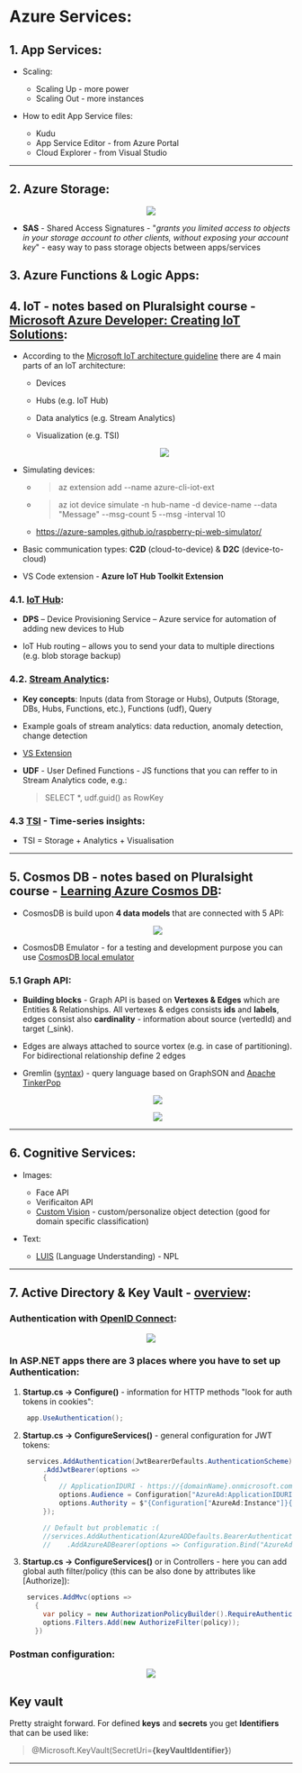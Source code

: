 # Azure Services:

## 1. App Services:

- Scaling:

  - Scaling Up - more power
  - Scaling Out - more instances

- How to edit App Service files:

  - Kudu
  - App Service Editor - from Azure Portal
  - Cloud Explorer - from Visual Studio

---

## 2. Azure Storage:

<p align="center"><img src="../assets/storage.PNG"></p>

- **SAS** - Shared Access Signatures - "_grants you limited access to objects in your storage account to other clients, without exposing your account key_" - easy way to pass storage objects between apps/services

## 3. Azure Functions & Logic Apps:

## 4. IoT - notes based on Pluralsight course - [Microsoft Azure Developer: Creating IoT Solutions](https://app.pluralsight.com/library/courses/microsoft-azure-iot-solutions-creating/table-of-contents):

- According to the [Microsoft IoT architecture guideline](http://aka.ms/iotrefarchitecture) there are 4 main parts of an IoT architecture:

  - Devices
  - Hubs (e.g. IoT Hub)
  - Data analytics (e.g. Stream Analytics)
  - Visualization (e.g. TSI)

    <p align="center"><img src="../assets/iot_architecture.PNG"></p>

- Simulating devices:

  - > az extension add --name azure-cli-iot-ext
  - > az iot device simulate -n hub-name -d device-name --data "Message" --msg-count 5 --msg -interval 10
  - https://azure-samples.github.io/raspberry-pi-web-simulator/

- Basic communication types: **C2D** (cloud-to-device) & **D2C** (device-to-cloud)

- VS Code extension - **Azure IoT Hub Toolkit Extension**

### 4.1. [IoT Hub](https://docs.microsoft.com/en-us/azure/iot-hub/):

- **DPS** – Device Provisioning Service – Azure service for automation of adding new devices to Hub

- IoT Hub routing – allows you to send your data to multiple directions (e.g. blob storage backup)

### 4.2. [Stream Analytics](https://docs.microsoft.com/en-us/azure/stream-analytics/):

- **Key concepts**: Inputs (data from Storage or Hubs), Outputs (Storage, DBs, Hubs, Functions, etc.), Functions (udf), Query

- Example goals of stream analytics: data reduction, anomaly detection, change detection

- [VS Extension](https://marketplace.visualstudio.com/items?itemName=ADLTools.AzureDataLakeandStreamAnalyticsTools)

- **UDF** - User Defined Functions - JS functions that you can reffer to in Stream Analytics code, e.g.:
  > SELECT \*, udf.guid() as RowKey

### 4.3 [TSI](https://docs.microsoft.com/en-us/azure/time-series-insights/) - Time-series insights:

- TSI = Storage + Analytics + Visualisation

---

## 5. Cosmos DB - notes based on Pluralsight course - [Learning Azure Cosmos DB](https://app.pluralsight.com/library/courses/azure-cosmos-db/table-of-contents):

- CosmosDB is build upon **4 data models** that are connected with 5 API:

    <p align="center"><img src="../assets/cosmos_apis_and_datamodels.PNG"></p>

- CosmosDB Emulator - for a testing and development purpose you can use [CosmosDB local emulator](aka.ms/cosmosdb-emulator)

### 5.1 Graph API:

- **Building blocks** - Graph API is based on **Vertexes & Edges** which are Entities & Relationships. All vertexes & edges consists **ids** and **labels**, edges consist also **cardinality** - information about source (vertedId) and target (\_sink).

- Edges are always attached to source vortex (e.g. in case of partitioning). For bidirectional relationship define 2 edges

- Gremlin ([syntax](https://docs.microsoft.com/en-us/azure/cosmos-db/gremlin-support#gremlin-steps)) - query language based on GraphSON and [Apache TinkerPop](http://tinkerpop.apache.org/)
    <p align="center"><img src="../assets/cosmos_gremlin.PNG"></p>
    <p align="center"><img src="../assets/cosmos_json.png"></p>

---

## 6. Cognitive Services:

- Images:

  - Face API
  - Verificaiton API
  - [Custom Vision](https://www.customvision.ai/) - custom/personalize object detection (good for domain specific classification)

- Text:
  - [LUIS](https://www.luis.ai/home) (Language Understanding) - NPL

---

## 7. Active Directory & Key Vault - [overview](https://developer.okta.com/blog/2018/03/23/token-authentication-aspnetcore-complete-guide#validate-tokens-in-aspnet-core):

### Authentication with [OpenID Connect](https://connect2id.com/learn/openid-connect):

<p align="center"><img src="../assets/authFlow.png"></p>

### In ASP.NET apps there are 3 places where you have to set up Authentication:

1. **Startup.cs -> Configure()** - information for HTTP methods "look for auth tokens in cookies":

   ```csharp
    app.UseAuthentication();
   ```

2. **Startup.cs -> ConfigureServices()** - general configuration for JWT tokens:

   ```csharp
    services.AddAuthentication(JwtBearerDefaults.AuthenticationScheme)
        .AddJwtBearer(options =>
        {
            // ApplicationIDURI - https://{domainName}.onmicrosoft.com/{appName}
            options.Audience = Configuration["AzureAd:ApplicationIDURI"];
            options.Authority = $"{Configuration["AzureAd:Instance"]}{Configuration["AzureAd:TenantId"]}"
        });

        // Default but problematic :(
        //services.AddAuthentication(AzureADDefaults.BearerAuthenticationScheme)
        //    .AddAzureADBearer(options => Configuration.Bind("AzureAd", options));
   ```

3. **Startup.cs -> ConfigureServices()** or in Controllers - here you can add global auth filter/policy (this can be also done by attributes like [Authorize]):
   ```csharp
    services.AddMvc(options =>
      {
        var policy = new AuthorizationPolicyBuilder().RequireAuthenticatedUser().Build();
        options.Filters.Add(new AuthorizeFilter(policy));
      })
   ```

### Postman configuration:

<p align="center"><img src="../assets/postmanToken.png"></p>

## **Key vault**

Pretty straight forward. For defined **keys** and **secrets** you get **Identifiers** that can be used like:

> @Microsoft.KeyVault(SecretUri=**{keyVaultIdentifier}**)

---
